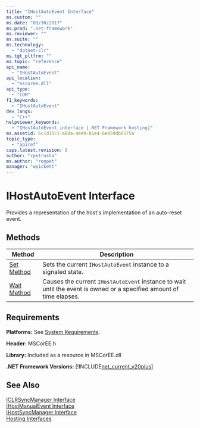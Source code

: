 ```yaml
---
title: "IHostAutoEvent Interface"
ms.custom: ""
ms.date: "03/30/2017"
ms.prod: ".net-framework"
ms.reviewer: ""
ms.suite: ""
ms.technology: 
  - "dotnet-clr"
ms.tgt_pltfrm: ""
ms.topic: "reference"
api_name: 
  - "IHostAutoEvent"
api_location: 
  - "mscoree.dll"
api_type: 
  - "COM"
f1_keywords: 
  - "IHostAutoEvent"
dev_langs: 
  - "C++"
helpviewer_keywords: 
  - "IHostAutoEvent interface [.NET Framework hosting]"
ms.assetid: 6c1d15c1-a80a-4ee9-b1e4-6e859db6575a
topic_type: 
  - "apiref"
caps.latest.revision: 9
author: "rpetrusha"
ms.author: "ronpet"
manager: "wpickett"
---
```

# IHostAutoEvent Interface
Provides a representation of the host's implementation of an auto-reset event.  
  
## Methods  
  
|Method|Description|  
|------------|-----------------|  
|[Set Method](../../../../docs/framework/unmanaged-api/hosting/ihostautoevent-set-method.md)|Sets the current `IHostAutoEvent` instance to a signaled state.|  
|[Wait Method](../../../../docs/framework/unmanaged-api/hosting/ihostautoevent-wait-method.md)|Causes the current `IHostAutoEvent` instance to wait until the event is owned or a specified amount of time elapses.|  
  
## Requirements  
 **Platforms:** See [System Requirements](../../../../docs/framework/get-started/system-requirements.md).  
  
 **Header:** MSCorEE.h  
  
 **Library:** Included as a resource in MSCorEE.dll  
  
 **.NET Framework Versions:** [!INCLUDE[net_current_v20plus](../../../../includes/net-current-v20plus-md.md)]  
  
## See Also  
 [ICLRSyncManager Interface](../../../../docs/framework/unmanaged-api/hosting/iclrsyncmanager-interface.md)   
 [IHostManualEvent Interface](../../../../docs/framework/unmanaged-api/hosting/ihostmanualevent-interface.md)   
 [IHostSyncManager Interface](../../../../docs/framework/unmanaged-api/hosting/ihostsyncmanager-interface.md)   
 [Hosting Interfaces](../../../../docs/framework/unmanaged-api/hosting/hosting-interfaces.md)
